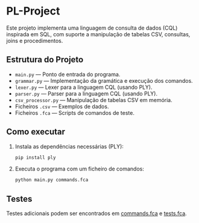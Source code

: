 # PL-Project

Este projeto implementa uma linguagem de consulta de dados (CQL) inspirada em SQL, com suporte a manipulação de tabelas CSV, consultas, joins e procedimentos.

## Estrutura do Projeto

- `main.py` — Ponto de entrada do programa.
- `grammar.py` — Implementação da gramática e execução dos comandos.
- `lexer.py` — Lexer para a linguagem CQL (usando PLY).
- `parser.py` — Parser para a linguagem CQL (usando PLY).
- `csv_processor.py` — Manipulação de tabelas CSV em memória.
- Ficheiros `.csv` — Exemplos de dados.
- Ficheiros `.fca` — Scripts de comandos de teste.

## Como executar

1. Instala as dependências necessárias (PLY):

   ```sh
   pip install ply
   ```

2. Executa o programa com um ficheiro de comandos:

   ```sh
   python main.py commands.fca
   ```

## Testes

Testes adicionais podem ser encontrados em [commands.fca](commands.fca) e [tests.fca](tests.fca).